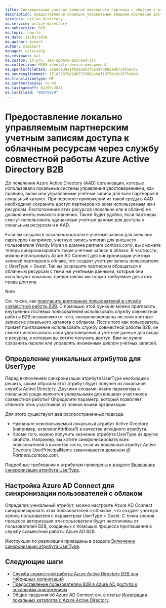 ```yaml
---
title: Синхронизация учетных записей локального партнера с облаком в качестве пользователей B2B — Azure AD
description: Предоставление локально управляемым внешним партнерам доступа к локальным и облачным ресурсам на основе одного комплекта учетных данных с помощью службы совместной работы Azure Active Directory B2B.
services: active-directory
ms.service: active-directory
ms.subservice: B2B
ms.topic: how-to
ms.date: 11/03/2020
ms.author: mimart
author: msmimart
manager: celestedg
ms.reviewer: mal
ms.custom: it-pro, seo-update-azuread-jan
ms.collection: M365-identity-device-management
ms.openlocfilehash: 29aeca30e1fbdd28d3f69597d902a9b714056cd5
ms.sourcegitcommit: 1f1d29378424057338b246af1975643c2875e64d
ms.translationtype: MT
ms.contentlocale: ru-RU
ms.lasthandoff: 02/05/2021
ms.locfileid: "99575929"
---
```

# <a name="grant-locally-managed-partner-accounts-access-to-cloud-resources-using-azure-ad-b2b-collaboration"></a>Предоставление локально управляемым партнерским учетным записям доступа к облачным ресурсам через службу совместной работы Azure Active Directory B2B

До появления Azure Active Directory (AAD) организации, которые использовали локальные системы управления удостоверениями, как правило, включали управляемые учетные записи для всех партнеров в локальный каталог. При переносе приложений из такой среды в AAD необходимо сохранить доступ партнеров ко всем используемым ими ресурсам. Расположение этих ресурсов (локально или в облаке) не должно иметь никакого значения. Также будет удобно, если партнеры смогут использовать одинаковые учетные данные для доступа к локальным ресурсам и к AAD. 

Если вы создали в локальном каталоге учетные записи для внешних партнеров (например, учетную запись wmoran для внешнего пользователя Wendy Moran в домене partners.contoso.com), вы сможете теперь синхронизировать такие учетные записи в облако. В частности, можно использовать Azure AD Connect для синхронизации учетных записей партнеров в облаке, что создает учетную запись пользователя с UserType = Guest. Так вы разрешите партнерам обращаться к облачным ресурсам с теми же учетными данными, которые они используют локально, предоставляя им только требуемые для этого права доступа.

> [!NOTE]
> См. также, как [пригласить внутренних пользователей в службу совместной работы B2B](invite-internal-users.md). С помощью этой функции можно пригласить внутренних гостевых пользователей использовать службу совместной работы B2B независимо от того, синхронизированы ли свои учетные записи из локального каталога с облаком. После того как пользователь примет приглашение использовать службу совместной работы B2B, он сможет использовать свои удостоверения и учетные данные для входа в ресурсы, к которым вы хотите получить доступ. Вам не нужно сохранять пароли или управлять жизненным циклом учетных записей.

## <a name="identify-unique-attributes-for-usertype"></a>Определение уникальных атрибутов для UserType

Перед включением синхронизации атрибута UserType необходимо решить, каким образом этот атрибут будет получен из локальной службы Active Directory. Другими словами, какие параметры в локальной среде являются уникальными для внешних участников совместной работы? Определите параметр, который позволяет отличить этих участников от членов вашей организации.

Для этого существуют два распространенных подхода.

- Назначьте неиспользуемый локальный атрибут Active Directory (например, extensionAttribute1) в качестве исходного атрибута. 
- Кроме того, можно получить значение атрибута UserType из других свойств. Например, вы хотите синхронизировать всех пользователей в качестве гостя, если их локальный атрибут Active Directory UserPrincipalName заканчивается доменом *\@ Partners.contoso.com*.
 
Подробные требования к атрибутам приведены в разделе [Включение синхронизации атрибута UserType](../hybrid/how-to-connect-sync-change-the-configuration.md#enable-synchronization-of-usertype). 

## <a name="configure-azure-ad-connect-to-sync-users-to-the-cloud"></a>Настройка Azure AD Connect для синхронизации пользователей с облаком

Определив уникальный атрибут, можно настроить Azure AD Connect синхронизировать этих пользователей с облаком, что создает учетную запись пользователя с параметром UserType = Guest. С точки зрения процесса авторизации эти пользователи будут неотличимы от пользователей B2B, созданных с помощью процесса приглашения в службу совместной работы Azure AD B2B.

Инструкции по реализации приведены в разделе [Включение синхронизации атрибута UserType](../hybrid/how-to-connect-sync-change-the-configuration.md#enable-synchronization-of-usertype).

## <a name="next-steps"></a>Следующие шаги

- [Служба совместной работы Azure Active Directory B2B для гибридных организаций](hybrid-organizations.md)
- [Предоставление пользователям B2B в Azure AD доступа к локальным приложениям](hybrid-cloud-to-on-premises.md)
- Общие сведения об Azure AD Connect см. в статье [Интеграция локальных каталогов с Azure Active Directory](../hybrid/whatis-hybrid-identity.md).

